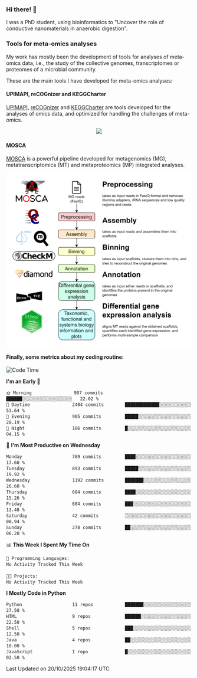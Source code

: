 ### Hi there! 👋

I was a PhD student, using bioinformatics to "Uncover the role of conductive nanomaterials in anaerobic digestion".

### Tools for meta-omics analyses

My work has mostly been the development of tools for analyses of meta-omics data, i.e., the study of the collective genomes, transcriptomes or proteomes of a microbial community.

These are the main tools I have developed for meta-omics analyses:

#### UPIMAPI, reCOGnizer and KEGGCharter

[UPIMAPI](https://github.com/iquasere/UPIMAPI), [reCOGnizer](https://github.com/iquasere/reCOGnizer) and [KEGGCharter](https://github.com/iquasere/KEGGCharter) are tools developed for the analyses of omics data, and optimized for handling the challenges of meta-omics.

<p align="center">
    <img src="assets/annotation_paper.png">
</p>

#### MOSCA

[MOSCA](https://github.com/iquasere/MOSCA) is a powerful pipeline developed for metagenomics (MG), metatranscriptomics (MT) and metaproteomics (MP) integrated analyses.

<p align="center">
    <img src="assets/mosca_workflow.png" align="center" width="700">
</p>


#### Finally, some metrics about my coding routine:

<!--START_SECTION:waka-->
![Code Time](http://img.shields.io/badge/Code%20Time-1%2C044%20hrs%2037%20mins-blue)

**I'm an Early 🐤** 

```text
🌞 Morning                987 commits         ██████░░░░░░░░░░░░░░░░░░░   22.02 % 
🌆 Daytime                2404 commits        █████████████░░░░░░░░░░░░   53.64 % 
🌃 Evening                905 commits         █████░░░░░░░░░░░░░░░░░░░░   20.19 % 
🌙 Night                  186 commits         █░░░░░░░░░░░░░░░░░░░░░░░░   04.15 % 
```
📅 **I'm Most Productive on Wednesday** 

```text
Monday                   789 commits         ████░░░░░░░░░░░░░░░░░░░░░   17.60 % 
Tuesday                  893 commits         █████░░░░░░░░░░░░░░░░░░░░   19.92 % 
Wednesday                1192 commits        ███████░░░░░░░░░░░░░░░░░░   26.60 % 
Thursday                 684 commits         ████░░░░░░░░░░░░░░░░░░░░░   15.26 % 
Friday                   604 commits         ███░░░░░░░░░░░░░░░░░░░░░░   13.48 % 
Saturday                 42 commits          ░░░░░░░░░░░░░░░░░░░░░░░░░   00.94 % 
Sunday                   278 commits         ██░░░░░░░░░░░░░░░░░░░░░░░   06.20 % 
```


📊 **This Week I Spent My Time On** 

```text
💬 Programming Languages: 
No Activity Tracked This Week

🐱‍💻 Projects: 
No Activity Tracked This Week
```

**I Mostly Code in Python** 

```text
Python                   11 repos            ███████░░░░░░░░░░░░░░░░░░   27.50 % 
HTML                     9 repos             ██████░░░░░░░░░░░░░░░░░░░   22.50 % 
Shell                    5 repos             ███░░░░░░░░░░░░░░░░░░░░░░   12.50 % 
Java                     4 repos             ██░░░░░░░░░░░░░░░░░░░░░░░   10.00 % 
JavaScript               1 repo              █░░░░░░░░░░░░░░░░░░░░░░░░   02.50 % 
```




 Last Updated on 20/10/2025 19:04:17 UTC
<!--END_SECTION:waka-->
